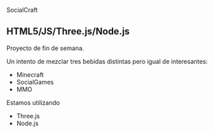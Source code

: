 SocialCraft

HTML5/JS/Three.js/Node.js
-----------------
Proyecto de fin de semana.

Un intento de mezclar tres bebidas distintas pero igual de interesantes: 
* Minecraft
* SocialGames 
* MMO

Estamos utilizando
* Three.js
* Node.js


